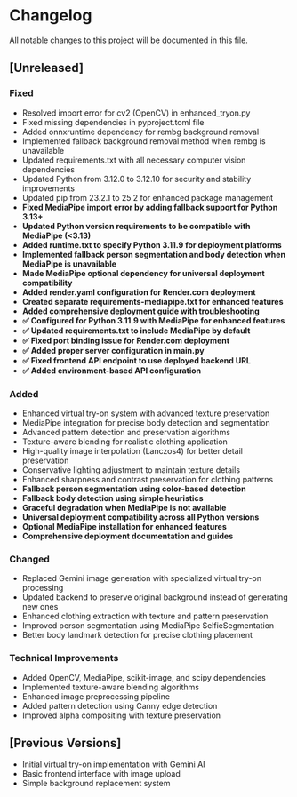# Changelog

All notable changes to this project will be documented in this file.

## [Unreleased]

### Fixed
- Resolved import error for cv2 (OpenCV) in enhanced_tryon.py
- Fixed missing dependencies in pyproject.toml file
- Added onnxruntime dependency for rembg background removal
- Implemented fallback background removal method when rembg is unavailable
- Updated requirements.txt with all necessary computer vision dependencies
- Updated Python from 3.12.0 to 3.12.10 for security and stability improvements
- Updated pip from 23.2.1 to 25.2 for enhanced package management
- **Fixed MediaPipe import error by adding fallback support for Python 3.13+**
- **Updated Python version requirements to be compatible with MediaPipe (<3.13)**
- **Added runtime.txt to specify Python 3.11.9 for deployment platforms**
- **Implemented fallback person segmentation and body detection when MediaPipe is unavailable**
- **Made MediaPipe optional dependency for universal deployment compatibility**
- **Added render.yaml configuration for Render.com deployment**
- **Created separate requirements-mediapipe.txt for enhanced features**
- **Added comprehensive deployment guide with troubleshooting**
- **✅ Configured for Python 3.11.9 with MediaPipe for enhanced features**
- **✅ Updated requirements.txt to include MediaPipe by default**
- **✅ Fixed port binding issue for Render.com deployment**
- **✅ Added proper server configuration in main.py**
- **✅ Fixed frontend API endpoint to use deployed backend URL**
- **✅ Added environment-based API configuration**

### Added
- Enhanced virtual try-on system with advanced texture preservation
- MediaPipe integration for precise body detection and segmentation
- Advanced pattern detection and preservation algorithms
- Texture-aware blending for realistic clothing application
- High-quality image interpolation (Lanczos4) for better detail preservation
- Conservative lighting adjustment to maintain texture details
- Enhanced sharpness and contrast preservation for clothing patterns
- **Fallback person segmentation using color-based detection**
- **Fallback body detection using simple heuristics**
- **Graceful degradation when MediaPipe is not available**
- **Universal deployment compatibility across all Python versions**
- **Optional MediaPipe installation for enhanced features**
- **Comprehensive deployment documentation and guides**

### Changed
- Replaced Gemini image generation with specialized virtual try-on processing
- Updated backend to preserve original background instead of generating new ones
- Enhanced clothing extraction with texture and pattern preservation
- Improved person segmentation using MediaPipe SelfieSegmentation
- Better body landmark detection for precise clothing placement

### Technical Improvements
- Added OpenCV, MediaPipe, scikit-image, and scipy dependencies
- Implemented texture-aware blending algorithms
- Enhanced image preprocessing pipeline
- Added pattern detection using Canny edge detection
- Improved alpha compositing with texture preservation

## [Previous Versions]
- Initial virtual try-on implementation with Gemini AI
- Basic frontend interface with image upload
- Simple background replacement system

